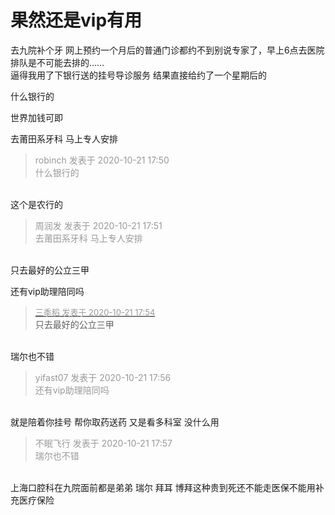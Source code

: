 # 果然还是vip有用


去九院补个牙 网上预约一个月后的普通门诊都约不到别说专家了，早上6点去医院排队是不可能去排的…… <br />
逼得我用了下银行送的挂号导诊服务 结果直接给约了一个星期后的<br />
<img id="aimg_di06T" onclick="zoom(this, this.src, 0, 0, 0)" class="zoom" src="https://i.loli.net/2020/10/21/6pUAwI1y4eubJr5.jpg" onmouseover="img_onmouseoverfunc(this)" onload="thumbImg(this)" border="0" alt="" />

什么银行的

世界加钱可即

去莆田系牙科 马上专人安排

<div class="quote"><blockquote><font color="#999999">robinch 发表于 2020-10-21 17:50</font><br />
<font color="#999999">什么银行的</font></blockquote></div><br />
这个是农行的

<div class="quote"><blockquote><font color="#999999">周润发 发表于 2020-10-21 17:51</font><br />
<font color="#999999">去莆田系牙科 马上专人安排</font></blockquote></div><br />
只去最好的公立三甲

还有vip助理陪同吗<img src="static/image/smiley/yct/021.gif" smilieid="37" border="0" alt="" />

<div class="quote"><blockquote><font size="2"><a href="https://www.hostloc.com/forum.php?mod=redirect&amp;goto=findpost&amp;pid=9332557&amp;ptid=756871" target="_blank"><font color="#999999">三季稻 发表于 2020-10-21 17:54</font></a></font><br />
只去最好的公立三甲</blockquote></div><br />
瑞尔也不错

<div class="quote"><blockquote><font color="#999999">yifast07 发表于 2020-10-21 17:56</font><br />
<font color="#999999">还有vip助理陪同吗</font></blockquote></div><br />
就是陪着你挂号 帮你取药送药 又是看多科室 没什么用

<div class="quote"><blockquote><font color="#999999">不眠飞行 发表于 2020-10-21 17:57</font><br />
<font color="#999999">瑞尔也不错</font></blockquote></div><br />
上海口腔科在九院面前都是弟弟 瑞尔 拜耳 博拜这种贵到死还不能走医保不能用补充医疗保险
